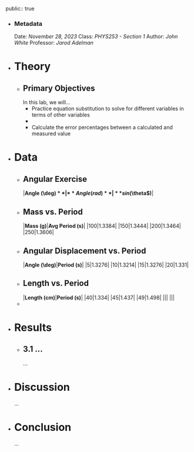 public:: true

- ### Metadata
  Date: *November 28, 2023*
  Class: *PHYS253 - Section 1*
  Author: *John White*
  Professor: *Jarod Adelman*
- # Theory
	- ## Primary Objectives
	  In this lab, we will...
	  * Practice equation substitution to solve for different variables in terms of other variables
	  * 
	  * Calculate the error percentages between a calculated and measured value
- # Data
	- ## Angular Exercise
	  |**Angle (\deg$)**|**Angle (rad)**|**sin($\theta$)**|
	- ## Mass vs. Period
	  |**Mass (g)**|**Avg Period (s)**|
	  |100|1.3384|
	  |150|1.3444|
	  |200|1.3464|
	  |250|1.3606|
	- ## Angular Displacement vs. Period
	  |**Angle (\deg)**|**Period (s)**|
	  |5|1.3276|
	  |10|1.3214|
	  |15|1.3276|
	  |20|1.331|
	- ## Length vs. Period
	  |**Length (cm)**|**Period (s)**|
	  |40|1.334|
	  |45|1.437|
	  |49|1.498|
	  |||
	  |||
	-
- # Results
	- ## 3.1 ...
	  ...
- # Discussion
  ...
- # Conclusion
  ...